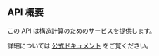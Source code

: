 ## API 概要

この API は構造計算のためのサービスを提供します。

詳細については [公式ドキュメント](https://api.structurebox.tech/redoc) をご覧ください。
